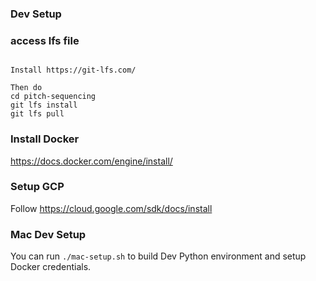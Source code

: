 ### Dev Setup 

### access lfs file

```

Install https://git-lfs.com/

Then do 
cd pitch-sequencing
git lfs install
git lfs pull
```

### Install Docker

https://docs.docker.com/engine/install/

### Setup GCP

Follow https://cloud.google.com/sdk/docs/install

### Mac Dev Setup

You can run `./mac-setup.sh` to build Dev Python environment and setup Docker credentials.

